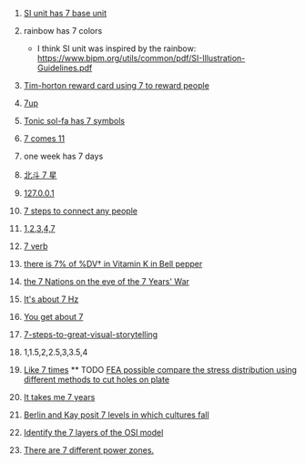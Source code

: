 1. [SI unit has 7 base unit](https://en.wikipedia.org/wiki/International_System_of_Units)
2. rainbow has 7 colors

    - I think SI unit was inspired by the rainbow: https://www.bipm.org/utils/common/pdf/SI-Illustration-Guidelines.pdf
3. [Tim-horton reward card using 7 to reward people](https://www.timhortons.ca/?lang=en&locale-selected=1) 
4. [7up](https://www.7up.com/en) 
5. [Tonic sol-fa has 7 symbols](https://en.wikipedia.org/wiki/Tonic_sol-fa)
6. [7 comes 11](https://www.phrases.org.uk/bulletin_board/55/messages/732.html)
7. one week has 7 days
8. [北斗 7 星](https://zh.wikipedia.org/zh/%E5%8C%97%E6%96%97%E4%B8%83%E6%98%9F)
9. [127.0.0.1](https://en.wikipedia.org/wiki/Localhost)
10. [7 steps to connect any people](https://en.wikipedia.org/wiki/Six_degrees_of_separation)
11. [1,2,3,4,7](https://en.wikipedia.org/wiki/Golden_spiral#/media/File:Lucas_number_spiral.svg)
12. [7 verb](https://blog.fastfedora.com/2012/01/1-motto-7-verbs-for-2012.html)
13. [there is 7% of %DV† in Vitamin K in Bell pepper](https://en.wikipedia.org/wiki/Bell_pepper)
14. [the 7 Nations on the eve of the 7 Years' War](https://en.wikipedia.org/wiki/Seven_Nations_of_Canada)
15. [It's about 7 Hz](https://youtu.be/M1t0egTZY44?t=1011)
16. [You get about 7](https://youtu.be/M1t0egTZY44?t=3825)
17. [7-steps-to-great-visual-storytelling](https://digital.canada.ca/2020/01/28/7-steps-to-great-visual-storytelling/)
18. 1,1.5,2,2.5,3,3.5,4
19. [Like 7 times](https://youtu.be/o0fG_lnVhHw?t=645)
** TODO [FEA possible compare the stress distribution using different methods to cut holes on plate](https://youtu.be/o0fG_lnVhHw?t=664)
20. [It takes me 7 years](https://youtu.be/AABgfjar8bc?t=129)
21. [Berlin and Kay posit 7 levels in which cultures fall](https://en.wikipedia.org/wiki/Basic_Color_Terms:_Their_Universality_and_Evolution)
22. [Identify the 7 layers of the OSI model](https://www.cloudflare.com/learning/ddos/glossary/open-systems-interconnection-model-osi/)
23. [There are 7 different power zones.](https://support.trainerroad.com/hc/en-us/articles/115005942786-Understanding-Power-Zones)
